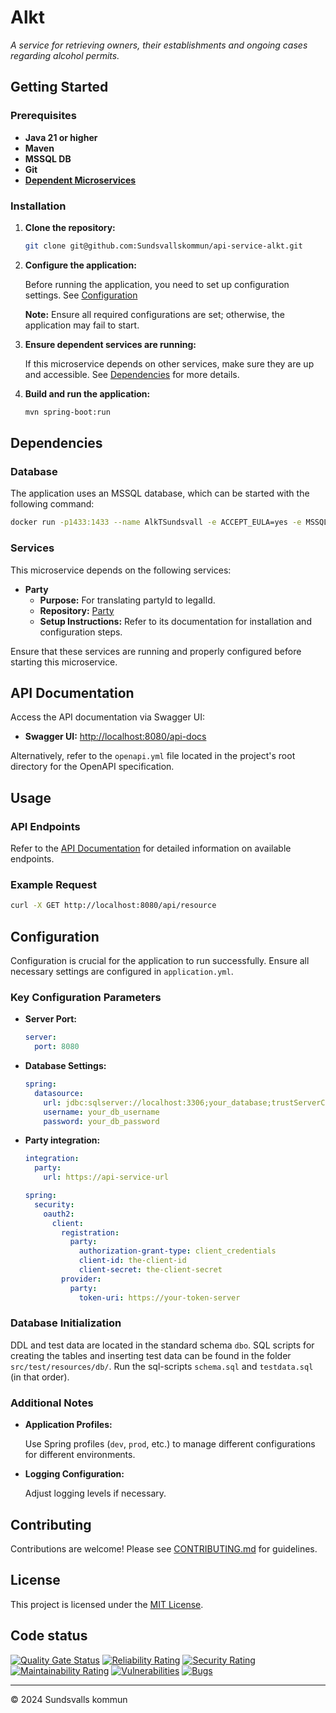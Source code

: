 # Alkt

_A service for retrieving owners, their establishments and ongoing cases regarding alcohol permits._

## Getting Started

### Prerequisites

- **Java 21 or higher**
- **Maven**
- **MSSQL DB**
- **Git**
- **[Dependent Microservices](#dependencies)**

### Installation

1. **Clone the repository:**

   ```bash
   git clone git@github.com:Sundsvallskommun/api-service-alkt.git
   ```
2. **Configure the application:**

   Before running the application, you need to set up configuration settings.
   See [Configuration](#Configuration)

   **Note:** Ensure all required configurations are set; otherwise, the application may fail to start.

3. **Ensure dependent services are running:**

   If this microservice depends on other services, make sure they are up and accessible. See [Dependencies](#dependencies) for more details.

4. **Build and run the application:**

   ```bash
   mvn spring-boot:run
   ```

## Dependencies

### Database

The application uses an MSSQL database, which can be started with the following command:

```bash
docker run -p1433:1433 --name AlkTSundsvall -e ACCEPT_EULA=yes -e MSSQL_SA_PASSWORD=P@ssword -d mcr.microsoft.com/mssql/server:2019-latest
```

### Services

This microservice depends on the following services:

- **Party**
  - **Purpose:** For translating partyId to legalId.
  - **Repository:** [Party](https://github.com/Sundsvallskommun/api-service-party)
  - **Setup Instructions:** Refer to its documentation for installation and configuration steps.

Ensure that these services are running and properly configured before starting this microservice.

## API Documentation

Access the API documentation via Swagger UI:

- **Swagger UI:** [http://localhost:8080/api-docs](http://localhost:8080/api-docs)

Alternatively, refer to the `openapi.yml` file located in the project's root directory for the OpenAPI specification.

## Usage

### API Endpoints

Refer to the [API Documentation](#api-documentation) for detailed information on available endpoints.

### Example Request

```bash
curl -X GET http://localhost:8080/api/resource
```

## Configuration

Configuration is crucial for the application to run successfully. Ensure all necessary settings are configured in `application.yml`.

### Key Configuration Parameters

- **Server Port:**

  ```yaml
  server:
    port: 8080
  ```
- **Database Settings:**

  ```yaml
  spring:
    datasource:
      url: jdbc:sqlserver://localhost:3306;your_database;trustServerCertificate=true
      username: your_db_username
      password: your_db_password
  ```
- **Party integration:**

  ```yaml
  integration:
    party:
      url: https://api-service-url

  spring:
    security:
      oauth2:
        client:
          registration:
            party:
              authorization-grant-type: client_credentials
              client-id: the-client-id
              client-secret: the-client-secret
          provider:
            party:
              token-uri: https://your-token-server

  ```

### Database Initialization

DDL and test data are located in the standard schema `dbo`.
SQL scripts for creating the tables and inserting test data can be found in the folder `src/test/resources/db/`.
Run the sql-scripts `schema.sql` and `testdata.sql` (in that order).

### Additional Notes

- **Application Profiles:**

  Use Spring profiles (`dev`, `prod`, etc.) to manage different configurations for different environments.

- **Logging Configuration:**

  Adjust logging levels if necessary.

## Contributing

Contributions are welcome! Please see [CONTRIBUTING.md](https://github.com/Sundsvallskommun/.github/blob/main/.github/CONTRIBUTING.md) for guidelines.

## License

This project is licensed under the [MIT License](LICENSE).

## Code status

[![Quality Gate Status](https://sonarcloud.io/api/project_badges/measure?project=Sundsvallskommun_api-service-alkt&metric=alert_status)](https://sonarcloud.io/summary/overall?id=Sundsvallskommun_api-service-alkt)
[![Reliability Rating](https://sonarcloud.io/api/project_badges/measure?project=Sundsvallskommun_api-service-alkt&metric=reliability_rating)](https://sonarcloud.io/summary/overall?id=Sundsvallskommun_api-service-alkt)
[![Security Rating](https://sonarcloud.io/api/project_badges/measure?project=Sundsvallskommun_api-service-alkt&metric=security_rating)](https://sonarcloud.io/summary/overall?id=Sundsvallskommun_api-service-alkt)
[![Maintainability Rating](https://sonarcloud.io/api/project_badges/measure?project=Sundsvallskommun_api-service-alkt&metric=sqale_rating)](https://sonarcloud.io/summary/overall?id=Sundsvallskommun_api-service-alkt)
[![Vulnerabilities](https://sonarcloud.io/api/project_badges/measure?project=Sundsvallskommun_api-service-alkt&metric=vulnerabilities)](https://sonarcloud.io/summary/overall?id=Sundsvallskommun_api-service-alkt)
[![Bugs](https://sonarcloud.io/api/project_badges/measure?project=Sundsvallskommun_api-service-alkt&metric=bugs)](https://sonarcloud.io/summary/overall?id=Sundsvallskommun_api-service-alkt)

---

© 2024 Sundsvalls kommun
